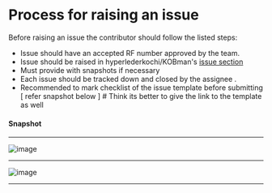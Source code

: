 # Process for raising an issue

Before raising an issue the contributor should follow the listed steps:

* Issue should have an accepted RF number approved by the team.
* Issue should be raised in hyperlederkochi/KOBman's [ issue section ](https://github.com/hyperledgerkochi/KOBman/issues) 
* Must provide with snapshots if necessary
* Each issue should be tracked down and closed by the assignee .
* Recommended to mark checklist of the issue template before submitting [ refer snapshot below ] # Think its better to give the link to the template as well

#### Snapshot
_____________________________________________

![image](https://user-images.githubusercontent.com/33585301/90213135-9d6a7a00-de12-11ea-94b7-dd5e03c52fd2.png)

_____________________________________________


![image](https://user-images.githubusercontent.com/33585301/90213160-ae1af000-de12-11ea-95a6-3cf2d8a8fd53.png)

_____________________________________________
